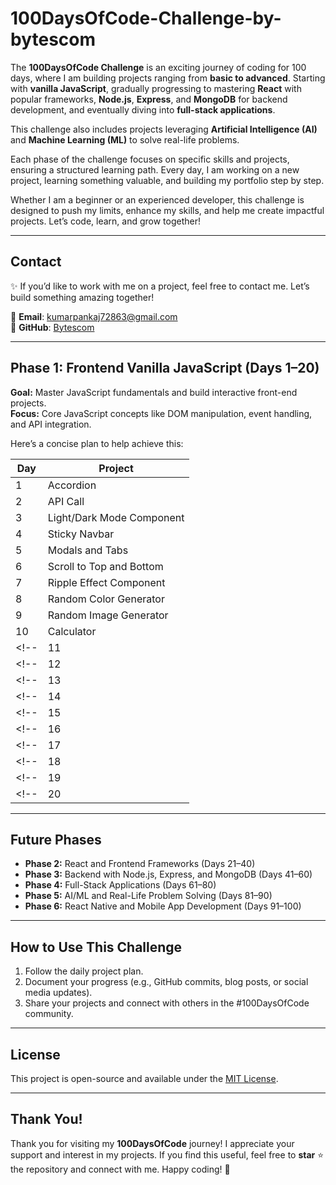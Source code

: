 # **100DaysOfCode-Challenge-by-bytescom**

The **100DaysOfCode Challenge** is an exciting journey of coding for 100 days, where I am building projects ranging from **basic to advanced**. Starting with **vanilla JavaScript**, gradually progressing to mastering **React** with popular frameworks, **Node.js**, **Express**, and **MongoDB** for backend development, and eventually diving into **full-stack applications**.  

This challenge also includes projects leveraging **Artificial Intelligence (AI)** and **Machine Learning (ML)** to solve real-life problems.

Each phase of the challenge focuses on specific skills and projects, ensuring a structured learning path. Every day, I am working on a new project, learning something valuable, and building my portfolio step by step.  

Whether I am a beginner or an experienced developer, this challenge is designed to push my limits, enhance my skills, and help me create impactful projects. Let’s code, learn, and grow together!  

---
## **Contact**  
✨ If you’d like to work with me on a project, feel free to contact me. Let’s build something amazing together!  

📧 **Email**: [kumarpankaj72863@gmail.com](mailto:kumarpankaj72863@gmail.com)  
🐙 **GitHub**: [Bytescom](https://github.com/bytescom/)  
<!-- 🌐 **Portfolio**: [Your Portfolio Link](#)   -->
<!-- 💼 **LinkedIn**: [Your LinkedIn Profile](#)   -->


---

## **Phase 1: Frontend Vanilla JavaScript (Days 1–20)**  
**Goal:** Master JavaScript fundamentals and build interactive front-end projects.  
**Focus:** Core JavaScript concepts like DOM manipulation, event handling, and API integration.  

Here’s a concise plan to help achieve this:  

| Day  | Project                        |
|------|--------------------------------|
| 1    | Accordion                      |
| 2    | API Call                       |
| 3    | Light/Dark Mode Component      |
| 4    | Sticky Navbar                  |
| 5    | Modals and Tabs                |
| 6    | Scroll to Top and Bottom       |
| 7    | Ripple Effect Component        |
| 8    | Random Color Generator         |
| 9    | Random Image Generator         |
| 10   | Calculator                     |
<!-- | 11   | QR Code Generator              | -->
<!-- | 12   | Pagination                     | -->
<!-- | 13   | Filter Cards                   | -->
<!-- | 14   | Api Intergeration              | -->
<!-- | 15   | Interface Components           | -->
<!-- | 16   | Basic Full-flegde App          | -->
<!-- | 17   | Advanced Js                    | -->
<!-- | 18   | Mini Games                     | -->
<!-- | 19   | Melody Part-1                  | -->
<!-- | 20   | Melody Part-2                  | -->



---

## **Future Phases**  
- **Phase 2:** React and Frontend Frameworks (Days 21–40)  
- **Phase 3:** Backend with Node.js, Express, and MongoDB (Days 41–60)  
- **Phase 4:** Full-Stack Applications (Days 61–80)  
- **Phase 5:** AI/ML and Real-Life Problem Solving (Days 81–90)  
- **Phase 6:** React Native and Mobile App Development (Days 91–100)  

---

## **How to Use This Challenge**  
1. Follow the daily project plan.  
2. Document your progress (e.g., GitHub commits, blog posts, or social media updates).  
3. Share your projects and connect with others in the #100DaysOfCode community.  

---

## **License**  
This project is open-source and available under the [MIT License](LICENSE).  


---
## **Thank You!**  
Thank you for visiting my **100DaysOfCode** journey! I appreciate your support and interest in my projects. If you find this useful, feel free to **star** ⭐ the repository and connect with me. Happy coding! 🚀 